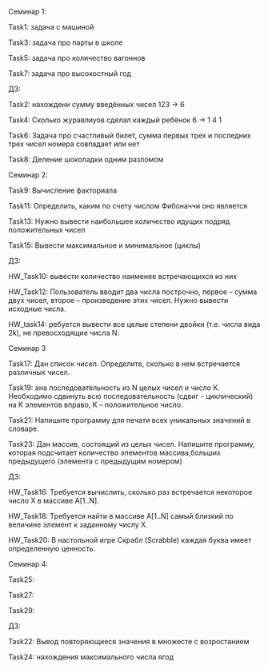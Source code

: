 Семинар 1:

Task1: задача с машиной

Task3: задача про парты в школе

Task5: задача про количество вагоннов

Task7: задача про высокостный год

ДЗ:

Task2: нахождени сумму введённых чисел 123 -> 6

Task4: Сколько журавлиуов сделал каждый ребёнок 6 -> 1 4 1

Task6: Задача про счастливый билет, сумма первых трех и последних трех чисел номера совпадает или нет

Task8: Деление шоколадки одним разломом

Семинар 2:

Task9: Вычисление факториала

Task11: Определить, каким по счету числом Фибоначчи оно является

Task13: Нужно вывести наибольшее количество идущих подряд положительных чисел

Task15: Вывести максимальное и минимальное (циклы)

ДЗ:

HW_Task10: вывести количество наименее встречающихся из них

HW_Task12: Пользователь вводит два числа построчно, первое – сумма двух чисел, второе – произведение этих чисел. Нужно вывести исходные числа.

HW_task14: ребуется вывести все целые степени двойки (т.е. числа вида 2k), не превосходящие числа N.

Семинар 3

Task17: Дан список чисел. Определите, сколько в нем встречается различных чисел.

Task19: ана последовательность из N целых чисел и число K. Необходимо сдвинуть всю последовательность (сдвиг - циклический) на K элементов вправо, K – положительное число.

Task21: Напишите программу для печати всех уникальных значений в словаре.

Task23: Дан массив, состоящий из целых чисел. Напишите программу, которая подсчитает количество элементов массива,больших предыдущего (элемента с предыдущим номером)

ДЗ:

HW_Task16: Требуется вычислить, сколько раз встречается некоторое число X в массиве A[1..N].

HW_Task18: Требуется найти в массиве A[1..N] самый близкий по величине элемент к заданному числу X.

HW_Task20: В настольной игре Скрабл (Scrabble) каждая буква имеет определенную ценность.

Семинар 4:

Task25:

Task27:

Task29:

ДЗ:

Task22: Вывод повторяющиеся значения в множесте с возростанием

Task24: нахождения максимального числа ягод